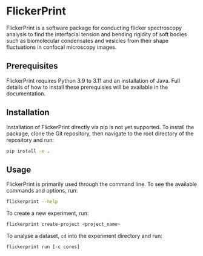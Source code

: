 # FlickerPrint

FlickerPrint is a software package for conducting flicker spectroscopy analysis to find the interfacial tension and bending rigidity of soft bodies such as biomolecular condensates and vesicles from their shape fluctuations in confocal microscopy images.

## Prerequisites

FlickerPrint requires Python 3.9 to 3.11 and an installation of Java.
Full details of how to install these prerequisies will be available in the documentation.

## Installation

Installation of FlickerPrint directly via pip is not yet supported. To install the package, clone the Git repository, then navigate to the root directory of the repository and run:

```bash
pip install -e .
```

## Usage

FlickerPrint is primarily used through the command line. To see the available commands and options, run:

```bash
flickerprint --help
```

To create a new experiment, run:

```bash
flickerprint create-project <project_name>
```

To analyse a dataset, ``cd`` into the experiment directory and run:

```bash
flickerprint run [-c cores]
```